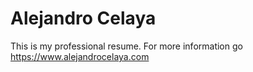 Alejandro Celaya
================

This is my professional resume. For more information go https://www.alejandrocelaya.com

